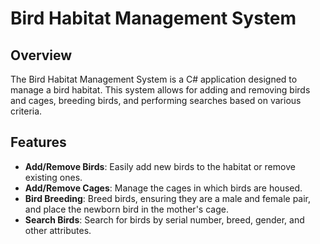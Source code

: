 # Bird Habitat Management System

## Overview

The Bird Habitat Management System is a C# application designed to manage a bird habitat.
This system allows for adding and removing birds and cages, breeding birds, and performing searches based on various criteria.

## Features

- **Add/Remove Birds**: Easily add new birds to the habitat or remove existing ones.
- **Add/Remove Cages**: Manage the cages in which birds are housed.
- **Bird Breeding**: Breed birds, ensuring they are a male and female pair, and place the newborn bird in the mother's cage.
- **Search Birds**: Search for birds by serial number, breed, gender, and other attributes.
